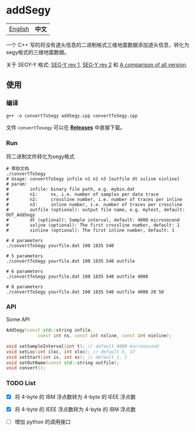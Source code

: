 # addSegy

<table>
  <tr>
    <td><a href="./README.md">English</a></td>
    <td><b>中文</b></td>
  </tr>
</table>

一个 C++ 写的将没有道头信息的二进制格式三维地震数据添加道头信息，转化为segy格式的三维地震数据。

关于 SEGY-Y 格式: [SEG-Y rev 1](https://seg.org/Portals/0/SEG/News%20and%20Resources/Technical%20Standards/seg_y_rev1.pdf), [SEG-Y rev 2](https://seg.org/Portals/0/SEG/News%20and%20Resources/Technical%20Standards/seg_y_rev2_0-mar2017.pdf) 和 [A comparison of all version](https://wiki.seg.org/images/4/42/SEG-Y_bytestream_all_revisions.pdf).

## 使用

### 编译

```shell
g++ -o convertToSegy addSegy.cpp convertToSegy.cpp
```

文件 `convertTosegy` 可以在 [**Releases**](https://github.com/JintaoLee-Roger/segyConvert/releases) 中直接下载。

### Run

将二进制文件转化为segy格式
```shell
# 帮助文档
./convertToSegy
# Usage: convertToSegy infile n1 n2 n3 [outfile dt sxline sinline]
# param:
#        infile: binary file path, e.g. mybin.dat
#        n1:     ns, i.e. number of samples per data trace
#        n2:     crossline number, i.e. number of traces per inline
#        n3:     inline number, i.e. number of traces per crossline
#        outfile (optional): output file name, e.g. mytest, default: OUT_AddSegy
#        dt (optional): Sample interval, default: 4000 microsecond
#        sxline (optional): The first crossline number, default: 1
#        sinline (optional): The first inline number, default: 1

# 4 parameters
./convertToSegy yourfile.dat 100 1835 540

# 5 parameters
./convertToSegy yourfile.dat 100 1835 540 outfile

# 6 parameters
./convertToSegy yourfile.dat 100 1835 540 outfile 4000

# 8 parameters
./convertToSegy yourfile.dat 100 1835 540 outfile 4000 20 50
```

### API
Some API
```c++
AddSegy(const std::string infile, 
            const int ns, const int nxline, const int ninline);

void setSampleInterval(int t); // default 4000 microsecond
void setLoc(int iloc, int xloc); // default 5, 17
void setStart(int is, int xs); // default 1, 1
void setOutName(const std::string outfile);
void convert();
```

### TODO List

- [x] 将 4-byte 的 IBM 浮点数转为 4-byte 的 IEEE 浮点数
- [x] 将 4-byte 的 IEEE 浮点数转为 4-byte 的 IBM 浮点数
- [ ] 增加 python 的调用接口

